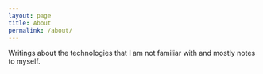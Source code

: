 ```yaml
---
layout: page
title: About
permalink: /about/
---
```


Writings about the technologies that I am not familiar with and mostly notes to myself.
